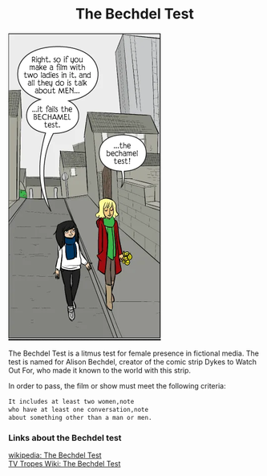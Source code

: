<h1 align="center">The Bechdel Test</h1>
<img src="img/The_Bechdel_Test.png">

The Bechdel Test is a litmus test for female presence in fictional media. The test is named for Alison Bechdel, creator of the comic strip Dykes to Watch Out For, who made it known to the world with this strip.

In order to pass, the film or show must meet the following criteria:

    It includes at least two women,note 
    who have at least one conversation,note 
    about something other than a man or men.

### Links about the Bechdel test

<a href="https://en.wikipedia.org/wiki/Bechdel_test">wikipedia: The Bechdel Test</a><br>
<a href="https://tvtropes.org/pmwiki/pmwiki.php/UsefulNotes/TheBechdelTest">TV Tropes Wiki: The Bechdel Test</a>

